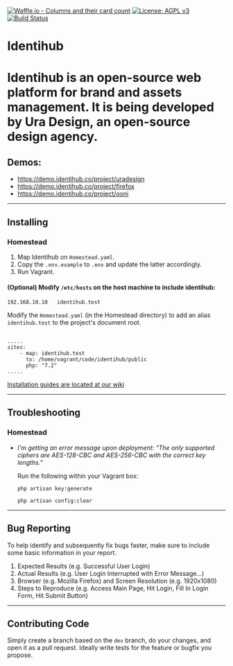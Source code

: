 [![Waffle.io - Columns and their card count](https://badge.waffle.io/uracreative/identihub.png?columns=all)](https://waffle.io/uracreative/identihub?utm_source=badge)
[![License: AGPL v3](https://img.shields.io/badge/License-AGPL%20v3-blue.svg)](https://www.gnu.org/licenses/agpl-3.0)
[![Build Status](https://travis-ci.org/uracreative/identihub.svg?branch=dev)](https://travis-ci.org/uracreative/identihub)
# Identihub

Identihub is an open-source web platform for brand and assets management. It is being developed by Ura Design, an open-source design agency.
=
## Demos: 
- https://demo.identihub.co/project/uradesign
- https://demo.identihub.co/project/firefox
- https://demo.identihub.co/project/ooni


---

## Installing
### Homestead
1. Map Identihub on `Homestead.yaml`.
2. Copy the `.env.example` to `.env` and update the latter accordingly.
3. Run Vagrant.
#### (Optional) Modify `/etc/hosts` on the host machine to include identihub:
```
192.168.10.10   identihub.test

```
Modify the `Homestead.yaml` (in the Homestead directory) to add an alias `identihub.test` to the project's document root.
```

.....
sites:
    - map: identihub.test
      to: /home/vagrant/code/identihub/public
      php: "7.2"
.....
```
[Installation guides are located at our wiki](https://github.com/uracreative/identihub/wiki/Installation-Guide-(from-souce))

---

## Troubleshooting
### Homestead
* *I'm getting an error message upon deployment: "The only supported ciphers are AES-128-CBC and AES-256-CBC with the correct key lengths."*

  Run the following within your Vagrant box:

  `php artisan key:generate`

  `php artisan config:clear`


---

## Bug Reporting
To help identify and subsequently fix bugs faster, make sure to include some basic information in your report.

1. Expected Results (e.g. Successful User Login)
2. Actual Results (e.g. User Login Interrupted with Error Message...)
3. Browser (e.g. Mozilla Firefox) and Screen Resolution (e.g. 1920x1080)
4. Steps to Reproduce (e.g. Access Main Page, Hit Login, Fill In Login Form, Hit Submit Button)

---

## Contributing Code

Simply create a branch based on the `dev` branch, do your changes, and open it as a pull request. Ideally write tests for the feature or bugfix you propose.
